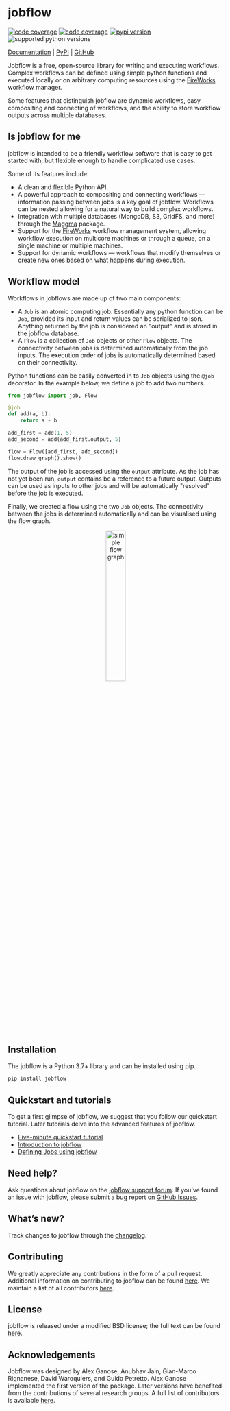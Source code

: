 # jobflow

<a href="https://github.com/materialsproject/jobflow/actions?query=workflow%3Atesting"><img alt="code coverage" src="https://img.shields.io/github/actions/workflow/status/materialsproject/jobflow/testing.yml?branch=main&label=tests"></a>
<a href="https://codecov.io/gh/materialsproject/jobflow/"><img alt="code coverage" src="https://img.shields.io/codecov/c/gh/materialsproject/jobflow/main"></a>
<a href="https://pypi.org/project/jobflow"><img alt="pypi version" src="https://img.shields.io/pypi/v/jobflow?color=blue"></a>
<img alt="supported python versions" src="https://img.shields.io/pypi/pyversions/jobflow">

[Documentation](https://materialsproject.github.io/jobflow/) | [PyPI](https://pypi.org/project/jobflow/) | [GitHub](https://github.com/materialsproject/jobflow)

Jobflow is a free, open-source library for writing and executing workflows. Complex
workflows can be defined using simple python functions and executed locally or on
arbitrary computing resources using the [FireWorks][fireworks] workflow manager.

Some features that distinguish jobflow are dynamic workflows, easy compositing and
connecting of workflows, and the ability to store workflow outputs across multiple
databases.

## Is jobflow for me

jobflow is intended to be a friendly workflow software that is easy to get started with,
but flexible enough to handle complicated use cases.

Some of its features include:

- A clean and flexible Python API.
- A powerful approach to compositing and connecting workflows — information passing
  between jobs is a key goal of jobflow. Workflows can be nested allowing for a natural
  way to build complex workflows.
- Integration with multiple databases (MongoDB, S3, GridFS, and more) through the
  [Maggma][maggma] package.
- Support for the [FireWorks][fireworks] workflow management system, allowing workflow
  execution on multicore machines or through a queue, on a single machine or multiple
  machines.
- Support for dynamic workflows — workflows that modify themselves or create new ones
  based on what happens during execution.

## Workflow model

Workflows in jobflows are made up of two main components:

- A `Job` is an atomic computing job. Essentially any python function can be `Job`,
  provided its input and return values can be serialized to json. Anything returned by the job is
  considered an "output" and is stored in the jobflow database.
- A `Flow` is a collection of `Job` objects or other `Flow` objects. The connectivity
  between jobs is determined automatically from the job inputs. The execution order
  of jobs is automatically determined based on their connectivity.

Python functions can be easily converted in to `Job` objects using the `@job` decorator.
In the example below, we define a job to add two numbers.

```python
from jobflow import job, Flow

@job
def add(a, b):
    return a + b

add_first = add(1, 5)
add_second = add(add_first.output, 5)

flow = Flow([add_first, add_second])
flow.draw_graph().show()
```

The output of the job is accessed using the `output` attribute. As the job has not
yet been run, `output` contains be a reference to a future output. Outputs can be used
as inputs to other jobs and will be automatically "resolved" before the job is
executed.

Finally, we created a flow using the two `Job` objects. The connectivity between
the jobs is determined automatically and can be visualised using the flow graph.

<p align="center">
<img alt="simple flow graph" src="https://raw.githubusercontent.com/materialsproject/jobflow/main/docs/_static/img/simple_flow.png" width="30%" height="30%">
</p>

## Installation

The jobflow is a Python 3.7+ library and can be installed using pip.

```bash
pip install jobflow
```

## Quickstart and tutorials

To get a first glimpse of jobflow, we suggest that you follow our quickstart tutorial.
Later tutorials delve into the advanced features of jobflow.

- [Five-minute quickstart tutorial][quickstart]
- [Introduction to jobflow][introduction]
- [Defining Jobs using jobflow][defining-jobs]

## Need help?

Ask questions about jobflow on the [jobflow support forum][help-forum].
If you've found an issue with jobflow, please submit a bug report on [GitHub Issues][issues].

## What’s new?

Track changes to jobflow through the [changelog][changelog].

## Contributing

We greatly appreciate any contributions in the form of a pull request.
Additional information on contributing to jobflow can be found [here][contributing].
We maintain a list of all contributors [here][contributors].

## License

jobflow is released under a modified BSD license; the full text can be found [here][license].

## Acknowledgements

Jobflow was designed by Alex Ganose, Anubhav Jain, Gian-Marco Rignanese, David Waroquiers, and Guido Petretto. Alex Ganose implemented the first version of the package. Later versions have benefited from the contributions of several research groups. A full list of contributors is available [here](https://materialsproject.github.io/jobflow/contributors.html).

[maggma]: https://materialsproject.github.io/maggma/
[fireworks]: https://materialsproject.github.io/fireworks/
[help-forum]: https://matsci.org/c/fireworks
[issues]: https://github.com/materialsproject/jobflow/issues
[changelog]: https://materialsproject.github.io/jobflow/changelog.html
[contributing]: https://materialsproject.github.io/jobflow/contributing.html
[contributors]: https://materialsproject.github.io/jobflow/contributors.html
[license]: https://raw.githubusercontent.com/materialsproject/jobflow/main/LICENSE
[quickstart]: https://materialsproject.github.io/jobflow/tutorials/1-quickstart.html
[introduction]: https://materialsproject.github.io/jobflow/tutorials/2-introduction.html
[defining-jobs]: https://materialsproject.github.io/jobflow/tutorials/3-defining-jobs.html
[creating-flows]: https://materialsproject.github.io/jobflow/tutorials/4-creating-flows.html
[dynamic-flows]: https://materialsproject.github.io/jobflow/tutorials/5-dynamic-flows.html
[jobflow-database]: https://materialsproject.github.io/jobflow/tutorials/6-jobflow-database.html
[jobflow-fireworks]: https://materialsproject.github.io/jobflow/tutorials/7-fireworks.html
